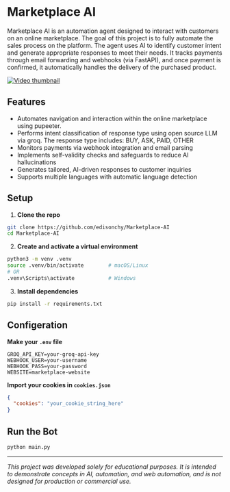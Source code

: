 # Marketplace AI

Marketplace AI is an automation agent designed to interact with customers on an online marketplace. The goal of this project is to fully automate the sales process on the platform. The agent uses AI to identify customer intent and generate appropriate responses to meet their needs. It tracks payments through email forwarding and webhooks (via FastAPI), and once payment is confirmed, it automatically handles the delivery of the purchased product.

[![Video thumbnail](https://i.ytimg.com/vi/ATgwAl5gphQ/maxresdefault.jpg)](https://youtu.be/ATgwAl5gphQ)

## Features

- Automates navigation and interaction within the online marketplace using pupeeter.
- Performs intent classification of response type using open source LLM via groq. The response type includes: BUY, ASK, PAID, OTHER
- Monitors payments via webhook integration and email parsing
- Implements self-validity checks and safeguards to reduce AI hallucinations
- Generates tailored, AI-driven responses to customer inquiries
- Supports multiple languages with automatic language detection

## Setup

1. **Clone the repo**

```bash
git clone https://github.com/edisonchy/Marketplace-AI
cd Marketplace-AI
```

2. **Create and activate a virtual environment**

```bash
python3 -m venv .venv
source .venv/bin/activate        # macOS/Linux
# OR
.venv\Scripts\activate           # Windows
```

3. **Install dependencies**

```bash
pip install -r requirements.txt
```

## Configeration
**Make your `.env` file**

```env
GROQ_API_KEY=your-groq-api-key
WEBHOOK_USER=your-username
WEBHOOK_PASS=your-password
WEBSITE=marketplace-website
```

**Import your cookies in `cookies.json`**

```cookies.json
{
  "cookies": "your_cookie_string_here"
}
```

## Run the Bot

```bash
python main.py
```

---

*This project was developed solely for educational purposes. It is intended to demonstrate concepts in AI, automation, and web automation, and is not designed for production or commercial use.*
